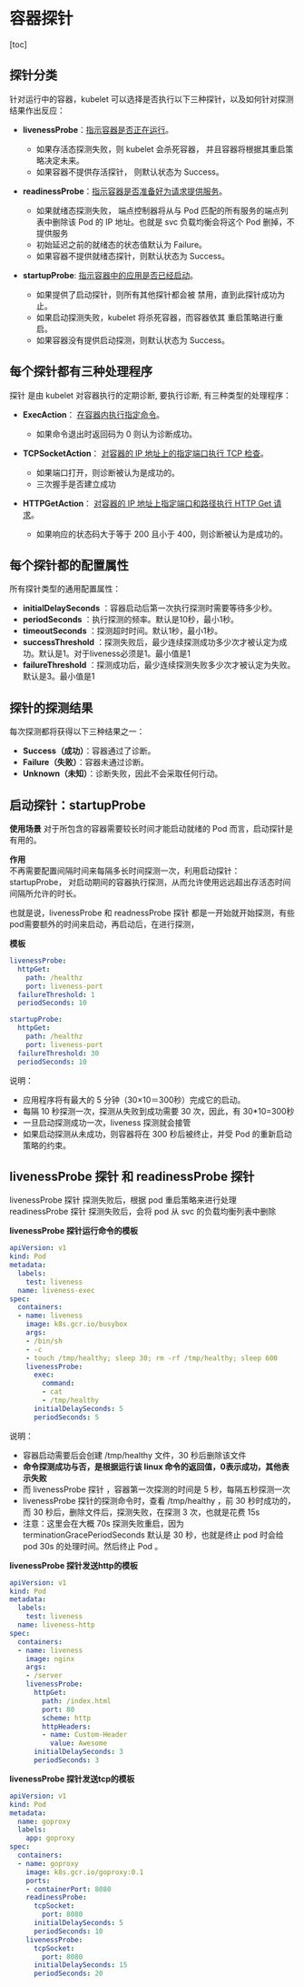 # 容器探针

[toc]




## 探针分类

针对运行中的容器，kubelet 可以选择是否执行以下三种探针，以及如何针对探测结果作出反应：
- **livenessProbe**：<u>指示容器是否正在运行</u>。
    - 如果存活态探测失败，则 kubelet 会杀死容器， 并且容器将根据其重启策略决定未来。
    - 如果容器不提供存活探针， 则默认状态为 Success。

- **readinessProbe**：<u>指示容器是否准备好为请求提供服务</u>。
    - 如果就绪态探测失败， 端点控制器将从与 Pod 匹配的所有服务的端点列表中删除该 Pod 的 IP 地址。也就是 svc 负载均衡会将这个 Pod 删掉，不提供服务 
    - 初始延迟之前的就绪态的状态值默认为 Failure。 
    - 如果容器不提供就绪态探针，则默认状态为 Success。

- **startupProbe**: <u>指示容器中的应用是否已经启动</u>。
    - 如果提供了启动探针，则所有其他探针都会被 禁用，直到此探针成功为止。
    - 如果启动探测失败，kubelet 将杀死容器，而容器依其 重启策略进行重启。
    - 如果容器没有提供启动探测，则默认状态为 Success。


## 每个探针都有三种处理程序

探针 是由 kubelet 对容器执行的定期诊断, 要执行诊断, 有三种类型的处理程序：
- **ExecAction**： <u>在容器内执行指定命令</u>。
    - 如果命令退出时返回码为 0 则认为诊断成功。

- **TCPSocketAction**： <u>对容器的 IP 地址上的指定端口执行 TCP 检查</u>。
    - 如果端口打开，则诊断被认为是成功的。
    - 三次握手是否建立成功

- **HTTPGetAction**： <u>对容器的 IP 地址上指定端口和路径执行 HTTP Get 请求</u>。
    - 如果响应的状态码大于等于 200 且小于 400，则诊断被认为是成功的。

## 每个探针都的配置属性

所有探针类型的通用配置属性：

- **initialDelaySeconds** ：容器启动后第一次执行探测时需要等待多少秒。
- **periodSeconds** ：执行探测的频率。默认是10秒，最小1秒。
- **timeoutSeconds** ：探测超时时间。默认1秒，最小1秒。
- **successThreshold** ：探测失败后，最少连续探测成功多少次才被认定为成功。默认是1。对于liveness必须是1。最小值是1
- **failureThreshold** ：探测成功后，最少连续探测失败多少次才被认定为失败。默认是3。最小值是1


## 探针的探测结果

每次探测都将获得以下三种结果之一：
- **Success（成功）**：容器通过了诊断。
- **Failure（失败）**：容器未通过诊断。
- **Unknown（未知）**：诊断失败，因此不会采取任何行动。




## 启动探针：startupProbe

**使用场景**
对于所包含的容器需要较长时间才能启动就绪的 Pod 而言，启动探针是有用的。

**作用**  
不再需要配置间隔时间来每隔多长时间探测一次，利用启动探针：startupProbe， 对启动期间的容器执行探测，从而允许使用远远超出存活态时间间隔所允许的时长。

也就是说，livenessProbe 和 readnessProbe 探针 都是一开始就开始探测，有些pod需要额外的时间来启动，再启动后，在进行探测，


**模板**
```yaml
livenessProbe:
  httpGet:
    path: /healthz
    port: liveness-port
  failureThreshold: 1
  periodSeconds: 10

startupProbe:
  httpGet:
    path: /healthz
    port: liveness-port
  failureThreshold: 30
  periodSeconds: 10
```

说明：
- 应用程序将有最大的 5 分钟（30×10＝300秒）完成它的启动。
- 每隔 10 秒探测一次，探测从失败到成功需要 30 次，因此，有 30*10=300秒
- 一旦启动探测成功一次，liveness 探测就会接管
- 如果启动探测从未成功，则容器将在 300 秒后被终止，并受 Pod 的重新启动策略的约束。



## livenessProbe 探针 和 readinessProbe 探针

livenessProbe 探针 探测失败后，根据 pod 重启策略来进行处理
readinessProbe 探针 探测失败后，会将 pod 从 svc 的负载均衡列表中删除

**livenessProbe 探针运行命令的模板**

```yaml
apiVersion: v1
kind: Pod
metadata:
  labels:
    test: liveness
  name: liveness-exec
spec:
  containers:
  - name: liveness
    image: k8s.gcr.io/busybox
    args:
    - /bin/sh
    - -c
    - touch /tmp/healthy; sleep 30; rm -rf /tmp/healthy; sleep 600
    livenessProbe:
      exec:
        command:
        - cat
        - /tmp/healthy
      initialDelaySeconds: 5
      periodSeconds: 5
```
说明：
- 容器启动需要后会创建  /tmp/healthy 文件，30 秒后删除该文件
- **命令探测成功与否，是根据运行该 linux 命令的返回值，0表示成功，其他表示失败**
- 而 livenessProbe 探针 ，容器第一次探测的时间是 5 秒，每隔五秒探测一次
- livenessProbe 探针的探测命令时，查看 /tmp/healthy ，前 30 秒时成功的，而 30 秒后，删除文件后，探测失败，在探测 3 次，也就是花费 15s
- 注意：这里会在大概 70s 探测失败重启，因为 terminationGracePeriodSeconds 默认是 30 秒，也就是终止 pod 时会给 pod 30s 的处理时间。然后终止 Pod 。



**livenessProbe 探针发送http的模板**
```yaml
apiVersion: v1
kind: Pod
metadata:
  labels:
    test: liveness
  name: liveness-http
spec:
  containers:
  - name: liveness
    image: nginx
    args:
    - /server
    livenessProbe:
      httpGet:
        path: /index.html
        port: 80
        scheme: http
        httpHeaders:
        - name: Custom-Header
          value: Awesome
      initialDelaySeconds: 3
      periodSeconds: 3
```

**livenessProbe 探针发送tcp的模板**
```yaml
apiVersion: v1
kind: Pod
metadata:
  name: goproxy
  labels:
    app: goproxy
spec:
  containers:
  - name: goproxy
    image: k8s.gcr.io/goproxy:0.1
    ports:
    - containerPort: 8080
    readinessProbe:
      tcpSocket:
        port: 8080
      initialDelaySeconds: 5
      periodSeconds: 10
    livenessProbe:
      tcpSocket:
        port: 8080
      initialDelaySeconds: 15
      periodSeconds: 20
```